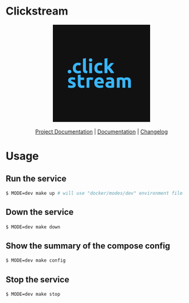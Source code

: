 # Clickstream

<p align="center">
    <img src="docs/resources/images/clickstream.png" width="256" height="256" />
</p>

<p align="center">
    <a href="/docs/services/clickstream/index.md">Project Documentation</a> | 
    <a href="docs/index.md">Documentation</a> |
    <a href="./CHANGELOG.md">Changelog</a>
</p>

# Usage
## Run the service
```bash
$ MODE=dev make up # will use "docker/modes/dev" environment file
```

## Down the service
```bash
$ MODE=dev make down
```

## Show the summary of the compose config
```bash
$ MODE=dev make config
```

## Stop the service
```bash
$ MODE=dev make stop
```

